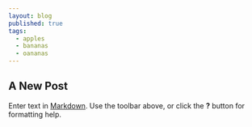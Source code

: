 ```yaml
---
layout: blog
published: true
tags:
  - apples
  - bananas
  - oananas
---
```

## A New Post

Enter text in [Markdown](http://daringfireball.net/projects/markdown/). Use the toolbar above, or click the **?** button for formatting help.
